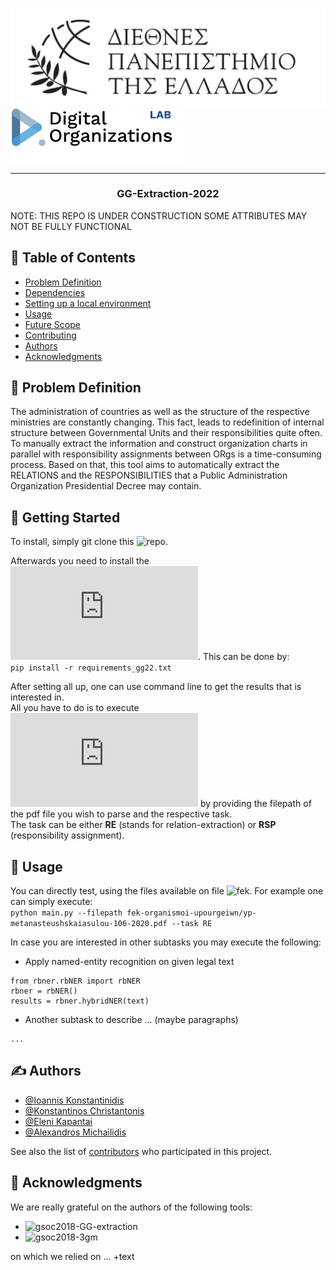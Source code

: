 ![plot](docs/readme_pics/IHU.png)
![plot](docs/readme_pics/DORG-Lab.png)

---

<h3 align="center">GG-Extraction-2022</h3>
NOTE: THIS REPO IS UNDER CONSTRUCTION SOME ATTRIBUTES MAY NOT BE FULLY FUNCTIONAL

## 📝 Table of Contents
- [Problem Definition](#problem_statement)
- [Dependencies](#dependencies)
- [Setting up a local environment](#getting_started)
- [Usage](#usage)
- [Future Scope](#future_scope)
- [Contributing](../CONTRIBUTING.md)
- [Authors](#authors)
- [Acknowledgments](#acknowledgments)

## 🧐 Problem Definition <a name = "problem_statement"></a>
The administration of countries as well as the structure of the respective ministries are constantly changing. This fact, leads to redefinition of internal structure between Governmental Units and their responsibilities quite often. To manually extract the information and construct organization charts in parallel with responsibility assignments between ORgs is a time-consuming process. Based on that, this tool aims to automatically extract the RELATIONS and the RESPONSIBILITIES that a Public Administration Organization Presidential Decree may contain. 

## 🏁 Getting Started <a name = "getting_started"></a>

To install, simply git clone this ![repo](https://github.com/dorg-ihu/gg-extraction-2022/tree/testing).

Afterwards you need to install the ![requirements](https://github.com/dorg-ihu/gg-extraction-2022/blob/testing/requirements_gg22.txt). This can be done by:  
`pip install -r requirements_gg22.txt`

After setting all up, one can use command line to get the results that is interested in.  
All you have to do is to execute ![main.py](https://github.com/dorg-ihu/gg-extraction-2022/blob/testing/main.py) by providing the filepath of the pdf file you wish to parse and the respective task.  
The task can be either **RE** (stands for relation-extraction) or **RSP** (responsibility assignment).  

## 🎈 Usage <a name="usage"></a>
You can directly test, using the files available on file ![fek](https://github.com/dorg-ihu/gg-extraction-2022/tree/testing/fek-organismoi-upourgeiwn).
For example one can simply execute:  
`python main.py --filepath fek-organismoi-upourgeiwn/yp-metanasteushskaiasulou-106-2020.pdf --task RE`

In case you are interested in other subtasks you may execute the following:  
* Apply named-entity recognition on given legal text  
```
from rbner.rbNER import rbNER  
rbner = rbNER()  
results = rbner.hybridNER(text)
```
* Another subtask to describe ... (maybe paragraphs)
```
...
```

## ✍️ Authors <a name = "authors"></a>
- [@Ioannis Konstantinidis](https://github.com/ikonstas-ds)  
- [@Konstantinos Christantonis](https://github.com/konschri)
- [@Eleni Kapantai](https://github.com/ekapantai)
- [@Alexandros Michailidis](https://github.com/michailidisa)


See also the list of [contributors](https://github.com/dorg-ihu/gg-extraction-2022/graphs/contributors) 
who participated in this project.

## 🎉 Acknowledgments <a name = "acknowledgments"></a>
We are really grateful on the authors of the following tools:
- ![gsoc2018-GG-extraction](https://github.com/eellak/gsoc2018-GG-extraction)
- ![gsoc2018-3gm](https://github.com/eellak/gsoc2018-3gm)

on which we relied on ... +text
